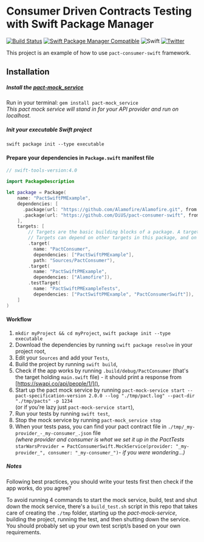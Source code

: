 # Consumer Driven Contracts Testing with Swift Package Manager

[![Build Status](https://travis-ci.org/surpher/PactSwiftPMExample.svg?branch=master)](https://travis-ci.org/surpher/PactSwiftPMExample)
[![Swift Package Manager Compatible](https://img.shields.io/badge/swift_package_manager-compatible-brightgreen.svg)]()
![Swift](https://img.shields.io/badge/Swift-4.0-orange.svg?style=flat)
[![Twitter](https://img.shields.io/badge/twitter-@pact__up-blue.svg?style=flat)](http://twitter.com/pact_up)

This project is an example of how to use `pact-consumer-swift` framework.

## Installation

##### Install the [pact-mock_service](https://github.com/pact-foundation/pact-mock_service)
Run in your terminal: `gem install pact-mock_service`  
_This pact mock service will stand in for your API provider and run on localhost._

##### Init your executable Swift project
`swift package init --type executable`

#### Prepare your dependencies in `Package.swift` manifest file
```swift
// swift-tools-version:4.0

import PackageDescription

let package = Package(
    name: "PactSwiftPMExample",
    dependencies: [
      .package(url: "https://github.com/Alamofire/Alamofire.git", from: "4.5.1"),
      .package(url: "https://github.com/DiUS/pact-consumer-swift", from: "0.5.0")
    ],
    targets: [
        // Targets are the basic building blocks of a package. A target can define a module or a test suite.
        // Targets can depend on other targets in this package, and on products in packages which this package depends on.
        .target(
          name: "PactConsumer",
          dependencies: ["PactSwiftPMExample"],
          path: "Sources/PactConsumer"),
        .target(
          name: "PactSwiftPMExample",
          dependencies: ["Alamofire"]),
        .testTarget(
          name: "PactSwiftPMExampleTests",
          dependencies: ["PactSwiftPMExample", "PactConsumerSwift"]),
    ]
)
```

#### Workflow
1. `mkdir myProject && cd myProject`, `swift package init --type executable`
2. Download the dependencies by running `swift package resolve` in your project root,
3. Edit your `Sources` and add your `Tests`,
4. Build the project by running `swift build`,
5. Check if the app works by running `.build/debug/PactConsumer` (that's the target holding `main.swift` file) - it should print a response from [https://swapi.co/api/people/1/](),
6. Start up the pact mock service by running `pact-mock-service start --pact-specification-version 2.0.0 --log "./tmp/pact.log" --pact-dir "./tmp/pacts" -p 1234`  
(or if you're lazy just `pact-mock-service start`),
7. Run your tests by running `swift test`,
8. Stop the mock service by running `pact-mock_service stop`
9. When your tests pass, you can find your pact contract file in `./tmp/_my-provider_-_my-consumer_.json` file  
_(where provider and consumer is what we set it up in the PactTests_ `starWarsProvider = PactConsumerSwift.MockService(provider: "_my-provider_", consumer: "_my-consumer_")`_- if you were wondering...)_

##### Notes
Following best practices, you should write your tests first then check if the app works, do you agree?  

To avoid running 4 commands to start the mock service, build, test and shut down the mock service, there's a `build_test.sh` script in this repo that takes care of creating the `./tmp` folder, starting up the _pact-mock-service_, building the project, running the test, and then shutting down the service.  
You should probably set up your own test script/s based on your own requirements.

